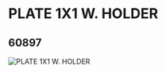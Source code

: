 # PLATE 1X1 W. HOLDER
## 60897
![PLATE 1X1 W. HOLDER](https://lc-www-live-s.legocdn.com/media/bricks/5/2/4529115.jpg)